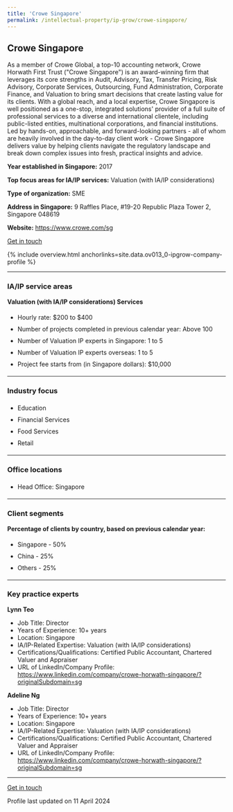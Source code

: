 ```yaml
---
title: 'Crowe Singapore'
permalink: /intellectual-property/ip-grow/crowe-singapore/
---
```


## Crowe Singapore

As a member of Crowe Global, a top-10 accounting network, Crowe Horwath First Trust ("Crowe Singapore") is an award-winning firm that leverages its core strengths in Audit, Advisory, Tax, Transfer Pricing, Risk Advisory, Corporate Services, Outsourcing, Fund Administration, Corporate Finance, and Valuation to bring smart decisions that create lasting value for its clients. With a global reach, and a local expertise, Crowe Singapore is well positioned as a one-stop, integrated solutions' provider of a full suite of professional services to a diverse and international clientele, including public-listed entities, multinational corporations, and financial institutions. Led by hands-on, approachable, and forward-looking partners - all of whom are heavily involved in the day-to-day client work - Crowe Singapore delivers value by helping clients navigate the regulatory landscape and break down complex issues into fresh, practical insights and advice.

<b>Year established in Singapore:</b> 2017

<b>Top focus areas for IA/IP services:</b> Valuation (with IA/IP considerations)

<b>Type of organization:</b> SME

<b>Address in Singapore:</b> 9 Raffles Place, #19-20 Republic Plaza Tower 2, Singapore 048619

<b>Website:</b> <a href='https://www.crowe.com/sg'>https://www.crowe.com/sg</a>

<a class='btn' href='https://form.gov.sg/67d000c236a1afd875ac7c3c' target='_blank' rel='noopener'>Get in touch</a>

{% include overview.html anchorlinks=site.data.ov013_0-ipgrow-company-profile %}

---
<a name='ip-related-service-areas'></a>
### IA/IP service areas

**Valuation (with IA/IP considerations) Services**

<ul>
<li style='line-height: 27px; margin: 0px 0px !important'>Hourly rate:  $200 to $400</li>
<li style='line-height: 27px; margin: 0px 0px !important'>Number of projects completed in previous calendar year: Above 100</li>
<li style='line-height: 27px; margin: 0px 0px !important'>Number of Valuation IP experts in Singapore: 1 to 5</li>
<li style='line-height: 27px; margin: 0px 0px !important'>Number of Valuation IP experts overseas: 1 to 5</li>
<li style='line-height: 27px; margin: 0px 0px !important'>Project fee starts from (in Singapore dollars):  $10,000</li>
</ul>

---
<a name='industry-focus'></a>
### Industry focus

<ul><li style='line-height: 27px; margin: 0px 0px !important'> Education</li><li style='line-height: 27px; margin: 0px 0px !important'>Financial Services</li><li style='line-height: 27px; margin: 0px 0px !important'>Food Services</li><li style='line-height: 27px; margin: 0px 0px !important'>Retail</li></ul>

---
<a name='office-locations'></a>
### Office locations

<ul><li style='line-height: 27px; margin: 0px 0px !important'> Head Office: Singapore</li></ul>

---
<a name='client-segments'></a>
### Client segments

**Percentage of clients by country, based on previous calendar year:**

<ul><li style='line-height: 27px; margin: 0px 0px !important'> Singapore - 50%</li><li style='line-height: 27px; margin: 0px 0px !important'>China - 25%</li><li style='line-height: 27px; margin: 0px 0px !important'>Others - 25%</li></ul>

---
<a name='key-practice-experts'></a>
### Key practice experts

**Lynn Teo**

- Job Title: Director
- Years of Experience: 10+ years
- Location: Singapore
- IA/IP-Related Expertise: Valuation (with IA/IP considerations)
- Certifications/Qualifications: Certified Public Accountant, Chartered Valuer and Appraiser  
- URL of LinkedIn/Company Profile: <a href="https://www.linkedin.com/company/crowe-horwath-singapore/?originalSubdomain=sg" target="_blank" rel="noopener">https://www.linkedin.com/company/crowe-horwath-singapore/?originalSubdomain=sg</a>

**Adeline Ng**

- Job Title: Director
- Years of Experience: 10+ years
- Location: Singapore
- IA/IP-Related Expertise: Valuation (with IA/IP considerations)
- Certifications/Qualifications: Certified Public Accountant, Chartered Valuer and Appraiser
- URL of LinkedIn/Company Profile: <a href="https://www.linkedin.com/company/crowe-horwath-singapore/?originalSubdomain=sg" target="_blank" rel="noopener">https://www.linkedin.com/company/crowe-horwath-singapore/?originalSubdomain=sg</a>


---
<p>
<a class='btn' href='https://form.gov.sg/67d000c236a1afd875ac7c3c' target='_blank' rel='noopener'>Get in touch</a>
</p>
Profile last updated on 11 April 2024
